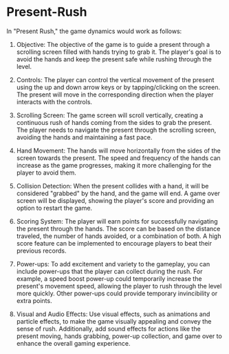 ﻿# Present-Rush

In "Present Rush," the game dynamics would work as follows:

1. Objective: The objective of the game is to guide a present through a scrolling screen filled with hands trying to grab it. The player's goal is to avoid the hands and keep the present safe while rushing through the level.

2. Controls: The player can control the vertical movement of the present using the up and down arrow keys or by tapping/clicking on the screen. The present will move in the corresponding direction when the player interacts with the controls.

3. Scrolling Screen: The game screen will scroll vertically, creating a continuous rush of hands coming from the sides to grab the present. The player needs to navigate the present through the scrolling screen, avoiding the hands and maintaining a fast pace.

4. Hand Movement: The hands will move horizontally from the sides of the screen towards the present. The speed and frequency of the hands can increase as the game progresses, making it more challenging for the player to avoid them.

5. Collision Detection: When the present collides with a hand, it will be considered "grabbed" by the hand, and the game will end. A game over screen will be displayed, showing the player's score and providing an option to restart the game.

6. Scoring System: The player will earn points for successfully navigating the present through the hands. The score can be based on the distance traveled, the number of hands avoided, or a combination of both. A high score feature can be implemented to encourage players to beat their previous records.

7. Power-ups: To add excitement and variety to the gameplay, you can include power-ups that the player can collect during the rush. For example, a speed boost power-up could temporarily increase the present's movement speed, allowing the player to rush through the level more quickly. Other power-ups could provide temporary invincibility or extra points.

8. Visual and Audio Effects: Use visual effects, such as animations and particle effects, to make the game visually appealing and convey the sense of rush. Additionally, add sound effects for actions like the present moving, hands grabbing, power-up collection, and game over to enhance the overall gaming experience.
